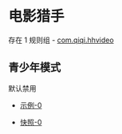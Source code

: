 # 电影猎手

存在 1 规则组 - [com.qiqi.hhvideo](/src/apps/com.qiqi.hhvideo.ts)

## 青少年模式

默认禁用

- [示例-0](https://m.gkd.li/57941037/c50c5c8f-5fec-437e-908c-abc7b2cedee8)

- [快照-0](https://i.gkd.li/i/14343546)
